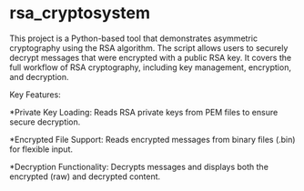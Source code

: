 # rsa_cryptosystem
This project is a Python-based tool that demonstrates asymmetric cryptography using the RSA algorithm. The script allows users to securely decrypt messages that were encrypted with a public RSA key. It covers the full workflow of RSA cryptography, including key management, encryption, and decryption.

Key Features:

  *Private Key Loading: Reads RSA private keys from PEM files to ensure secure decryption.
  
  *Encrypted File Support: Reads encrypted messages from binary files (.bin) for flexible input.
  
  *Decryption Functionality: Decrypts messages and displays both the encrypted (raw) and decrypted content.
